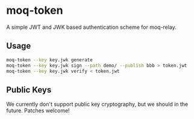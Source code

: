 # moq-token

A simple JWT and JWK based authentication scheme for moq-relay.

## Usage
```bash
moq-token --key key.jwk generate
moq-token --key key.jwk sign --path demo/ --publish bbb > token.jwt
moq-token --key key.jwk verify < token.jwt
```

## Public Keys
We currently don't support public key cryptography, but we should in the future.
Patches welcome!